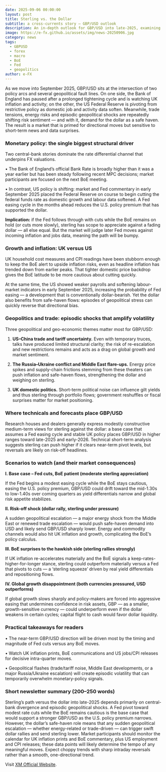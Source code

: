 ```yaml
---
date: 2025-09-06 00:00:00
layout: post
title: Sterling vs. the Dollar
subtitle: a cross-currents story — GBP/USD outlook
description: An in-depth outlook for GBP/USD into late-2025, examining monetary policy, inflation, geopolitics and scenario-driven FX risks.
image: https://e-fx.github.io/assets/img/news-20250906.jpg
category: news
tags:
  - GBPUSD
  - forex
  - macro
  - BoE
  - Fed
  - geopolitics
author: e-FX
---
```


As we move into September 2025, GBP/USD sits at the intersection of two policy arcs and several geopolitical fault lines. On one side, the Bank of England has paused after a prolonged tightening cycle and is watching UK inflation and activity; on the other, the US Federal Reserve is pivoting from restrictive policy as domestic job and activity data soften. Meanwhile, trade tensions, energy risks and episodic geopolitical shocks are repeatedly shifting risk sentiment — and with it, demand for the dollar as a safe haven. The result is a market that is primed for directional moves but sensitive to short-term news and data surprises.

### Monetary policy: the single biggest structural driver

Two central-bank stories dominate the rate differential channel that underpins FX valuations.

• The Bank of England’s official Bank Rate is broadly higher than it was a year earlier but has been steady following recent MPC decisions; market participants are focused on the next BoE meeting.

• In contrast, US policy is shifting: market and Fed commentary in early September 2025 placed the Federal Reserve on course to begin cutting the federal funds rate as domestic growth and labour data softened. A Fed easing cycle in the months ahead reduces the U.S. policy premium that has supported the dollar.

**Implication:** if the Fed follows through with cuts while the BoE remains on hold (or cuts more slowly), sterling has scope to appreciate against a fading dollar — all else equal. But the market will judge later Fed moves against incoming inflation and jobs data, meaning the path will be bumpy.

### Growth and inflation: UK versus US

UK household cost measures and CPI readings have been stubborn enough to keep the BoE alert to upside inflation risks, even as headline inflation has trended down from earlier peaks. That tighter domestic price backdrop gives the BoE latitude to be more cautious about cutting quickly.

At the same time, the US showed weaker payrolls and softening labour-market indicators in early September 2025, increasing the probability of Fed easing — a development that is conventionally dollar-bearish. Yet the dollar also benefits from safe-haven flows: episodes of geopolitical stress can quickly reverse that directional bias.

### Geopolitics and trade: episodic shocks that amplify volatility

Three geopolitical and geo-economic themes matter most for GBP/USD:

1. **US–China trade and tariff uncertainty.** Even with temporary truces, talks have produced limited structural clarity; the risk of re-escalation and new restrictions remains and acts as a drag on global growth and market sentiment.

2. **The Russia–Ukraine conflict and Middle East flare-ups.** Energy price spikes and supply-chain frictions stemming from these theaters can push inflation and safe-haven flows, strengthening the dollar and weighing on sterling.

3. **UK domestic politics.** Short-term political noise can influence gilt yields and thus sterling through portfolio flows; government reshuffles or fiscal surprises matter for market positioning.

### Where technicals and forecasts place GBP/USD

Research houses and dealers generally express modestly constructive medium-term views for sterling against the dollar: a base case that assumes a Fed easing cycle and stable UK policy places GBP/USD in higher ranges toward late-2025 and early-2026. Technical short-term analysis suggests sterling can push higher if it clears near-term pivot levels, but reversals are likely on risk-off headlines.

### Scenarios to watch (and their market consequences)

**I. Base case – Fed cuts, BoE patient (moderate sterling appreciation)**

If the Fed begins a modest easing cycle while the BoE stays cautious, easing the U.S. policy premium, GBP/USD could drift toward the mid-1.30s to low-1.40s over coming quarters as yield differentials narrow and global risk appetite stabilizes.

**II. Risk-off shock (dollar rally, sterling under pressure)**

A sudden geopolitical escalation — a major energy shock from the Middle East or renewed trade escalation — would push safe-haven demand into USD and likely send GBP/USD sharply lower. Energy and commodity channels would also hit UK inflation and growth, complicating the BoE’s policy calculus.

**III. BoE surprises to the hawkish side (sterling rallies strongly)**

If UK inflation re-accelerates materially and the BoE signals a keep-rates-higher-for-longer stance, sterling could outperform materially versus a Fed that pivots to cuts — a ‘sterling squeeze’ driven by real yield differentials and repositioning flows.

**IV. Global growth disappointment (both currencies pressured, USD outperforms)**

If global growth slows sharply and policy-makers are forced into aggressive easing that undermines confidence in risk assets, GBP — as a smaller, growth-sensitive currency — could underperform even if the dollar weakens in certain cycles; capital flight to cash would favor dollar liquidity.

### Practical takeaways for readers

• The near-term GBP/USD direction will be driven most by the timing and magnitude of Fed cuts versus any BoE moves.

• Watch UK inflation prints, BoE communications and US jobs/CPI releases for decisive intra-quarter moves.

• Geopolitical flashes (trade/tariff noise, Middle East developments, or a major Russia/Ukraine escalation) will create episodic volatility that can temporarily overwhelm monetary-policy signals.

### Short newsletter summary (200–250 words)

Sterling’s path versus the dollar into late-2025 depends primarily on central-bank divergence and episodic geopolitical shocks. A Fed pivot toward modest rate cuts while the BoE remains cautious is the base case that would support a stronger GBP/USD as the U.S. policy premium narrows. However, the dollar’s safe-haven role means that any sudden geopolitical escalation — whether energy-related or trade-driven — can trigger swift dollar rallies and send sterling lower. Market participants should monitor the calendar for UK inflation prints and BoE commentary, plus US employment and CPI releases; these data points will likely determine the tempo of any meaningful moves. Expect choppy trends with sharp intraday reversals rather than a smooth, one-directional trend.


Visit [XM Official Website](https://clicks.pipaffiliates.com/c?c=550036&l=en&p=0).
